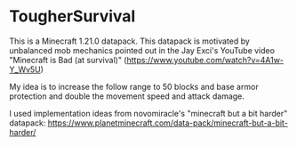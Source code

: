 # TougherSurvival

This is a Minecraft 1.21.0 datapack. This datapack is motivated by unbalanced mob mechanics pointed out in the Jay Exci's YouTube video "Minecraft is Bad (at survival)" (https://www.youtube.com/watch?v=4A1w-Y_Wv5U)

My idea is to increase the follow range to 50 blocks and base armor protection and double the movement speed and attack damage.

I used implementation ideas from novomiracle's "minecraft but a bit harder" datapack: https://www.planetminecraft.com/data-pack/minecraft-but-a-bit-harder/
